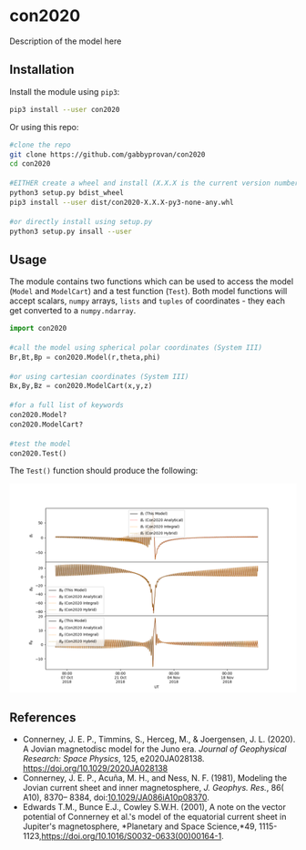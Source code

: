 # con2020

Description of the model here

## Installation

Install the module using `pip3`:

```bash
pip3 install --user con2020
```

Or using this repo:

```bash
#clone the repo
git clone https://github.com/gabbyprovan/con2020
cd con2020

#EITHER create a wheel and install (X.X.X is the current version number)
python3 setup.py bdist_wheel
pip3 install --user dist/con2020-X.X.X-py3-none-any.whl

#or directly install using setup.py
python3 setup.py insall --user
```

## Usage

The module contains two functions which can be used to access the model  (`Model` and `ModelCart`) and a test function (`Test`). Both model functions will accept scalars, `numpy` arrays, `lists` and `tuples` of coordinates - they each get converted to a `numpy.ndarray`.

```python
import con2020

#call the model using spherical polar coordinates (System III)
Br,Bt,Bp = con2020.Model(r,theta,phi)

#or using cartesian coordinates (System III)
Bx,By,Bz = con2020.ModelCart(x,y,z)

#for a full list of keywords
con2020.Model?
con2020.ModelCart?

#test the model
con2020.Test()
```

The `Test()` function should produce the following:

![](Test.png)

## References

- Connerney, J. E. P., Timmins, S., Herceg, M., & Joergensen, J. L. (2020). A Jovian magnetodisc model for the Juno era. *Journal of Geophysical Research: Space Physics*, 125, e2020JA028138. https://doi.org/10.1029/2020JA028138
- Connerney, J. E. P., Acuña, M. H., and Ness, N. F. (1981), Modeling the Jovian current sheet and inner magnetosphere, *J. Geophys. Res.*, 86( A10), 8370– 8384, doi:[10.1029/JA086iA10p08370](https://doi.org/10.1029/JA086iA10p08370).
- Edwards T.M., Bunce E.J., Cowley S.W.H. (2001), A note on the vector potential of Connerney et al.'s model of the equatorial current sheet in Jupiter's magnetosphere, *Planetary and Space Science,*49, 1115-1123,https://doi.org/10.1016/S0032-0633(00)00164-1.
  